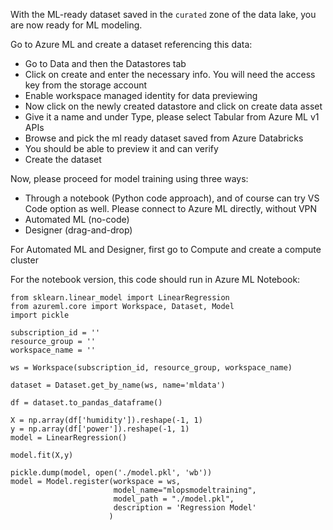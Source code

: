 With the ML-ready dataset saved in the ```curated``` zone of the data lake, you are now ready for ML modeling.

Go to Azure ML and create a dataset referencing this data:
* Go to Data and then the Datastores tab
* Click on create and enter the necessary info. You will need the access key from the storage account
* Enable workspace managed identity for data previewing
* Now click on the newly created datastore and click on create data asset
* Give it a name and under Type, please select Tabular from Azure ML v1 APIs
* Browse and pick the ml ready dataset saved from Azure Databricks
* You should be able to preview it and can verify
* Create the dataset

Now, please proceed for model training using three ways:
* Through a notebook (Python code approach), and of course can try VS Code option as well. Please connect to Azure ML directly, without VPN
* Automated ML (no-code)
* Designer (drag-and-drop)

For Automated ML and Designer, first go to Compute and create a compute cluster

For the notebook version, this code should run in Azure ML Notebook:

```
from sklearn.linear_model import LinearRegression
from azureml.core import Workspace, Dataset, Model
import pickle

subscription_id = ''
resource_group = ''
workspace_name = ''

ws = Workspace(subscription_id, resource_group, workspace_name)

dataset = Dataset.get_by_name(ws, name='mldata')

df = dataset.to_pandas_dataframe()

X = np.array(df['humidity']).reshape(-1, 1)
y = np.array(df['power']).reshape(-1, 1)
model = LinearRegression()

model.fit(X,y)

pickle.dump(model, open('./model.pkl', 'wb'))
model = Model.register(workspace = ws,
                       model_name="mlopsmodeltraining",
                       model_path = "./model.pkl",
                       description = 'Regression Model'
                      )
```
